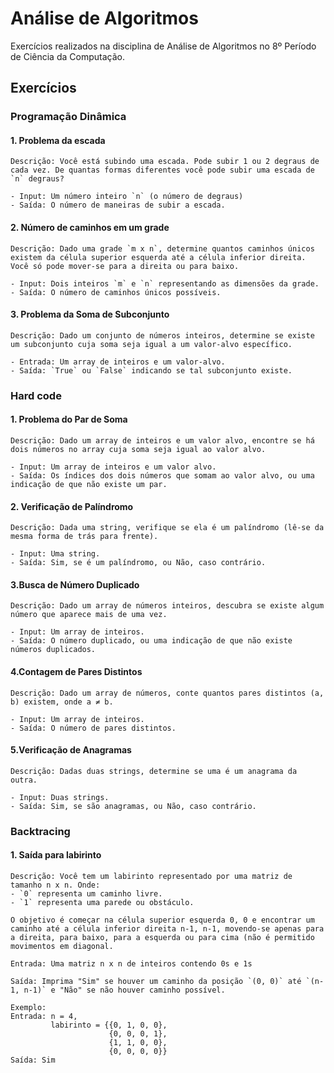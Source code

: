 # Análise de Algoritmos

Exercícios realizados na disciplina de Análise de Algoritmos no 8º Período de Ciência da Computação.

## Exercícios

### Programação Dinâmica

#### 1. Problema da escada

    Descrição: Você está subindo uma escada. Pode subir 1 ou 2 degraus de cada vez. De quantas formas diferentes você pode subir uma escada de `n` degraus?

    - Input: Um número inteiro `n` (o número de degraus)
    - Saída: O número de maneiras de subir a escada.

#### 2. Número de caminhos em um grade

    Descrição: Dado uma grade `m x n`, determine quantos caminhos únicos existem da célula superior esquerda até a célula inferior direita. Você só pode mover-se para a direita ou para baixo.

    - Input: Dois inteiros `m` e `n` representando as dimensões da grade.
    - Saída: O número de caminhos únicos possíveis.

#### 3. Problema da Soma de Subconjunto

    Descrição: Dado um conjunto de números inteiros, determine se existe um subconjunto cuja soma seja igual a um valor-alvo específico.

    - Entrada: Um array de inteiros e um valor-alvo.
    - Saída: `True` ou `False` indicando se tal subconjunto existe.

### Hard code

#### 1. Problema do Par de Soma

    Descrição: Dado um array de inteiros e um valor alvo, encontre se há dois números no array cuja soma seja igual ao valor alvo.

    - Input: Um array de inteiros e um valor alvo.
    - Saída: Os índices dos dois números que somam ao valor alvo, ou uma indicação de que não existe um par.

#### 2. Verificação de Palíndromo

    Descrição: Dada uma string, verifique se ela é um palíndromo (lê-se da mesma forma de trás para frente).

    - Input: Uma string.
    - Saída: Sim, se é um palíndromo, ou Não, caso contrário.

#### 3.Busca de Número Duplicado

    Descrição: Dado um array de números inteiros, descubra se existe algum número que aparece mais de uma vez.

    - Input: Um array de inteiros.
    - Saída: O número duplicado, ou uma indicação de que não existe números duplicados.

#### 4.Contagem de Pares Distintos

    Descrição: Dado um array de números, conte quantos pares distintos (a, b) existem, onde a ≠ b.

    - Input: Um array de inteiros.
    - Saída: O número de pares distintos.

#### 5.Verificação de Anagramas

    Descrição: Dadas duas strings, determine se uma é um anagrama da outra.

    - Input: Duas strings.
    - Saída: Sim, se são anagramas, ou Não, caso contrário.

### Backtracing

#### 1. Saída para labirinto

    Descrição: Você tem um labirinto representado por uma matriz de tamanho n x n. Onde:
    - `0` representa um caminho livre.
    - `1` representa uma parede ou obstáculo.
    
    O objetivo é começar na célula superior esquerda 0, 0 e encontrar um caminho até a célula inferior direita n-1, n-1, movendo-se apenas para a direita, para baixo, para a esquerda ou para cima (não é permitido movimentos em diagonal.
    
    Entrada: Uma matriz n x n de inteiros contendo 0s e 1s
    
    Saída: Imprima "Sim" se houver um caminho da posição `(0, 0)` até `(n-1, n-1)` e "Não" se não houver caminho possível.

    Exemplo:
    Entrada: n = 4, 
             labirinto = {{0, 1, 0, 0},
                          {0, 0, 0, 1},
                          {1, 1, 0, 0}, 
                          {0, 0, 0, 0}}
    Saída: Sim